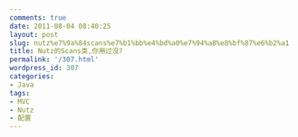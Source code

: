 ```yaml
---
comments: true
date: 2011-08-04 08:40:25
layout: post
slug: nutz%e7%9a%84scans%e7%b1%bb%e4%bd%a0%e7%94%a8%e8%bf%87%e6%b2%a1
title: Nutz的Scans类,你用过没?
permalink: '/307.html'
wordpress_id: 307
categories:
- Java
tags:
- MVC
- Nutz
- 配置
---
```


